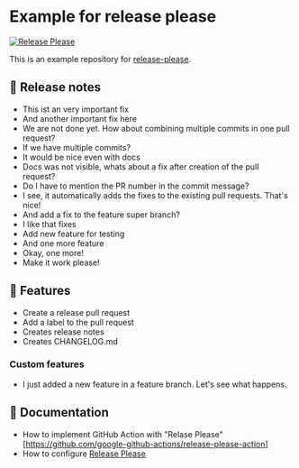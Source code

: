 # Example for release please

[![Release Please](https://github.com/vergissberlin/example-release-please/actions/workflows/release-please.yml/badge.svg)](https://github.com/vergissberlin/example-release-please/actions/workflows/release-please.yml)

This is an example repository for [release-please](https://github.com/googleapis/release-please).

## 📝 Release notes

- This ist an very important fix
- And another important fix here
- We are not done yet. How about combining multiple commits in one pull request?
- If we have multiple commits?
- It would be nice even with docs
- Docs was not visible, whats about a fix after creation of the pull request?
- Do I have to mention the PR number in the commit message?
- I see, it automatically adds the fixes to the existing pull requests. That's nice!
- And add a fix to the feature super branch?
- I like that fixes
- Add new feature for testing
- And one more feature
- Okay, one more!
- Make it work please!

## 🐣 Features

- Create a release pull request
- Add a label to the pull request
- Creates release notes
- Creates CHANGELOG.md

### Custom features

- I just added a new feature in a feature branch. Let's see what happens.

## 📘 Documentation

- How to implement GitHub Action with "Relase Please" [https://github.com/google-github-actions/release-please-action]
- How to configure [Release Please](https://github.com/googleapis/release-please)
